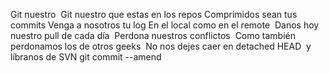 Git nuestro 
Git nuestro que estas en los repos 
Comprimidos sean tus commits
Venga a nosotros tu log
En el local como en el remote 
Danos hoy nuestro pull de cada día 
Perdona nuestros conflictos 
Como también perdonamos los de otros geeks  
No nos dejes caer en detached HEAD 
y líbranos de SVN
git commit --amend

